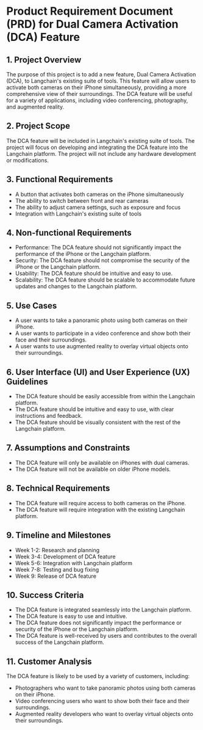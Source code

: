 # Product Requirement Document (PRD) for Dual Camera Activation (DCA) Feature

## 1. Project Overview
The purpose of this project is to add a new feature, Dual Camera Activation (DCA), to Langchain's existing suite of tools. This feature will allow users to activate both cameras on their iPhone simultaneously, providing a more comprehensive view of their surroundings. The DCA feature will be useful for a variety of applications, including video conferencing, photography, and augmented reality.

## 2. Project Scope
The DCA feature will be included in Langchain's existing suite of tools. The project will focus on developing and integrating the DCA feature into the Langchain platform. The project will not include any hardware development or modifications.

## 3. Functional Requirements
- A button that activates both cameras on the iPhone simultaneously
- The ability to switch between front and rear cameras
- The ability to adjust camera settings, such as exposure and focus
- Integration with Langchain's existing suite of tools

## 4. Non-functional Requirements
- Performance: The DCA feature should not significantly impact the performance of the iPhone or the Langchain platform.
- Security: The DCA feature should not compromise the security of the iPhone or the Langchain platform.
- Usability: The DCA feature should be intuitive and easy to use.
- Scalability: The DCA feature should be scalable to accommodate future updates and changes to the Langchain platform.

## 5. Use Cases
- A user wants to take a panoramic photo using both cameras on their iPhone.
- A user wants to participate in a video conference and show both their face and their surroundings.
- A user wants to use augmented reality to overlay virtual objects onto their surroundings.

## 6. User Interface (UI) and User Experience (UX) Guidelines
- The DCA feature should be easily accessible from within the Langchain platform.
- The DCA feature should be intuitive and easy to use, with clear instructions and feedback.
- The DCA feature should be visually consistent with the rest of the Langchain platform.

## 7. Assumptions and Constraints
- The DCA feature will only be available on iPhones with dual cameras.
- The DCA feature will not be available on older iPhone models.

## 8. Technical Requirements
- The DCA feature will require access to both cameras on the iPhone.
- The DCA feature will require integration with the existing Langchain platform.

## 9. Timeline and Milestones
- Week 1-2: Research and planning
- Week 3-4: Development of DCA feature
- Week 5-6: Integration with Langchain platform
- Week 7-8: Testing and bug fixing
- Week 9: Release of DCA feature

## 10. Success Criteria
- The DCA feature is integrated seamlessly into the Langchain platform.
- The DCA feature is easy to use and intuitive.
- The DCA feature does not significantly impact the performance or security of the iPhone or the Langchain platform.
- The DCA feature is well-received by users and contributes to the overall success of the Langchain platform.

## 11. Customer Analysis
The DCA feature is likely to be used by a variety of customers, including:
- Photographers who want to take panoramic photos using both cameras on their iPhone.
- Video conferencing users who want to show both their face and their surroundings.
- Augmented reality developers who want to overlay virtual objects onto their surroundings.